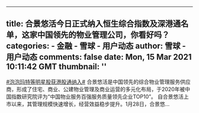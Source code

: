 
---
title: 合景悠活今日正式纳入恒生综合指数及深港通名单，这家中国领先的物业管理公司，你看好吗？
categories: 
    - 金融
    - 雪球 - 用户动态
author: 雪球 - 用户动态
comments: false
date: Mon, 15 Mar 2021 10:11:42 GMT
thumbnail: ''
---

<div>   
<a href="http://xueqiu.com/k?q=%23%E6%B3%A1%E6%B3%A1%E7%8E%9B%E7%89%B9%E7%AD%89%E6%98%8E%E6%98%9F%E8%82%A1%E8%8E%B7%E6%B8%AF%E8%82%A1%E9%80%9A%E7%BA%B3%E5%85%A5%23" target="_blank">#泡泡玛特等明星股获港股通纳入#</a> 合景悠活是中国领先的综合物业管理服务供应商，形成了住宅、商业、公建物业管理及商业运营的多元化布局，于2020年被中国指数研究院评为“中国物业服务百强服务质量领先企业TOP10”。 自合景悠活上市以来，其管理规模快速增长，经营效益稳步提升。1月28日，合景悠...  
</div>
            